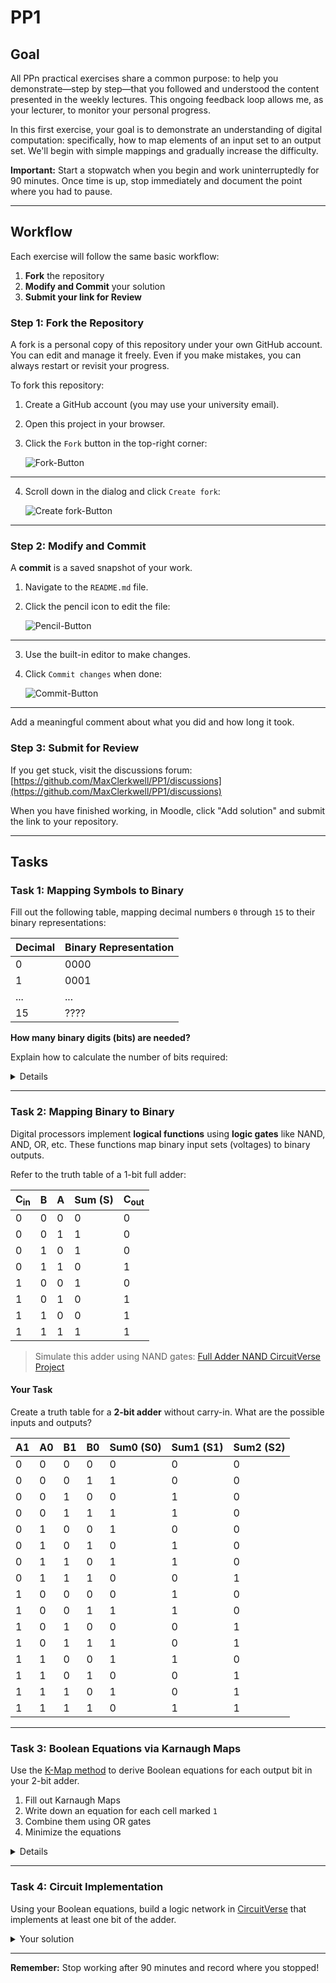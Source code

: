 # PP1

## Goal
All PPn practical exercises share a common purpose: to help you demonstrate—step by step—that you followed and understood the content presented in the weekly lectures. This ongoing feedback loop allows me, as your lecturer, to monitor your personal progress.

In this first exercise, your goal is to demonstrate an understanding of digital computation: specifically, how to map elements of an input set to an output set. We'll begin with simple mappings and gradually increase the difficulty.

**Important:** Start a stopwatch when you begin and work uninterruptedly for 90 minutes. Once time is up, stop immediately and document the point where you had to pause.

---

## Workflow
Each exercise will follow the same basic workflow:

1. **Fork** the repository
2. **Modify and Commit** your solution
3. **Submit your link for Review**

### Step 1: Fork the Repository
A fork is a personal copy of this repository under your own GitHub account. You can edit and manage it freely. Even if you make mistakes, you can always restart or revisit your progress.

To fork this repository:

1. Create a GitHub account (you may use your university email).
2. Open this project in your browser.
3. Click the `Fork` button in the top-right corner:

   ![Fork-Button](./assets/fork.png)

---

4. Scroll down in the dialog and click `Create fork`:

   ![Create fork-Button](./assets/create_fork.png)

---

### Step 2: Modify and Commit
A **commit** is a saved snapshot of your work.

1. Navigate to the `README.md` file.
2. Click the pencil icon to edit the file:

   ![Pencil-Button](./assets/pencil.png)

---

3. Use the built-in editor to make changes.
4. Click `Commit changes` when done:

   ![Commit-Button](./assets/commit_button.png)

---

Add a meaningful comment about what you did and how long it took.

### Step 3: Submit for Review
If you get stuck, visit the discussions forum:
[https://github.com/MaxClerkwell/PP1/discussions](https://github.com/MaxClerkwell/PP1/discussions)

When you have finished working, in Moodle, click "Add solution" and submit the link to your repository.

---

## Tasks

### Task 1: Mapping Symbols to Binary
Fill out the following table, mapping decimal numbers `0` through `15` to their binary representations:

| Decimal | Binary Representation |
|---------|------------------------|
| 0       | 0000                   |
| 1       | 0001                   |
| ...     | ...                    |
| 15      | ????                   |

**How many binary digits (bits) are needed?**

Explain how to calculate the number of bits required:
<details>

| Decimal | Binary Representation  |
|---------|------------------------|   
| 0       | 0000                   |
| 1       | 0001                   |
| 2       | 0010                   |
| 3       | 0011                   |
| 4       | 0100                   |
| 5       | 0101                   |
| 6       | 0110                   |
| 7       | 0111                   | 
| 8       | 1000                   |
| 9       | 1001                   |
| 10      | 1010                   |
| 11      | 1011                   | 
| 12      | 1100                   |
| 13      | 1101                   |
| 14      | 1110                   |
| 15      | 1111                   |  
  
</details>

---

### Task 2: Mapping Binary to Binary
Digital processors implement **logical functions** using **logic gates** like NAND, AND, OR, etc.
These functions map binary input sets (voltages) to binary outputs.

Refer to the truth table of a 1-bit full adder:

| C<sub>in</sub> | B | A | Sum (S) | C<sub>out</sub> |
|--------------|---|---|---------|-----------------|
| 0            | 0 | 0 | 0       | 0               |
| 0            | 0 | 1 | 1       | 0               |
| 0            | 1 | 0 | 1       | 0               |
| 0            | 1 | 1 | 0       | 1               |
| 1            | 0 | 0 | 1       | 0               |
| 1            | 0 | 1 | 0       | 1               |
| 1            | 1 | 0 | 0       | 1               |
| 1            | 1 | 1 | 1       | 1               |

> Simulate this adder using NAND gates:
[Full Adder NAND CircuitVerse Project](https://circuitverse.org/users/305021/projects/full-adder-nand-990621f6-993b-4676-a1b5-2a31aae451ce)

#### Your Task
Create a truth table for a **2-bit adder** without carry-in. What are the possible inputs and outputs?

| A1 | A0 | B1 | B0 | Sum0 (S0) | Sum1 (S1) | Sum2 (S2) |
|----|----|----|----|-----------|-----------|-----------|
| 0  | 0  | 0  | 0  | 0         | 0         | 0         |
| 0  | 0  | 0  | 1  | 1         | 0         | 0         |
| 0  | 0  | 1  | 0  | 0         | 1         | 0         |
| 0  | 0  | 1  | 1  | 1         | 1         | 0         |
| 0  | 1  | 0  | 0  | 1         | 0         | 0         |
| 0  | 1  | 0  | 1  | 0         | 1         | 0         |
| 0  | 1  | 1  | 0  | 1         | 1         | 0         |
| 0  | 1  | 1  | 1  | 0         | 0         | 1         |
| 1  | 0  | 0  | 0  | 0         | 1         | 0         |
| 1  | 0  | 0  | 1  | 1         | 1         | 0         |
| 1  | 0  | 1  | 0  | 0         | 0         | 1         |
| 1  | 0  | 1  | 1  | 1         | 0         | 1         |
| 1  | 1  | 0  | 0  | 1         | 1         | 0         |
| 1  | 1  | 0  | 1  | 0         | 0         | 1         |
| 1  | 1  | 1  | 0  | 1         | 0         | 1         |
| 1  | 1  | 1  | 1  | 0         | 1         | 1         |

---

### Task 3: Boolean Equations via Karnaugh Maps
Use the [K-Map method](https://github.com/STEMgraph/4b957490-badf-4264-b9f2-1b5aa370f36e) to derive Boolean equations for each output bit in your 2-bit adder.

1. Fill out Karnaugh Maps
2. Write down an equation for each cell marked `1`
3. Combine them using OR gates
4. Minimize the equations

<details>
Q0 = A0

Q<sub>0</sub> = .......

Q<sub>1</sub> = .......

C<sub>out</sub> = .......

</details>

---

### Task 4: Circuit Implementation
Using your Boolean equations, build a logic network in [CircuitVerse](https://circuitverse.org) that implements at least one bit of the adder.

<details>
<summary>Your solution</summary>
A share link to your solution goes here: <a href="">Link!</a>
</details>

---

**Remember:** Stop working after 90 minutes and record where you stopped!

